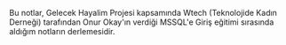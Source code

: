Bu notlar, Gelecek Hayalim Projesi kapsamında Wtech (Teknolojide Kadın Derneği) tarafından Onur Okay'ın verdiği MSSQL'e Giriş eğitimi sırasında aldığım notların derlemesidir.
